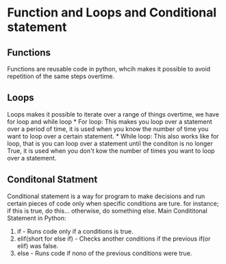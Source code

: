 # Function and Loops and Conditional statement 

## Functions
Functions are reusable code in python, whcih makes it possible to avoid repetition of the same steps overtime.

## Loops
Loops makes it possible to iterate over a range of things overtime, we have for loop and while loop
    * For loop: This makes you loop over a statement over a period of time, it is used when you know the number of time you want to loop over a certain statement.
    * While loop: This also works like for loop, that is you can loop over a statement until the conditon is no longer True, it is used when you don't kow the number of times you want to loop over a statement.

## Conditonal Statment
Conditional statement is a way for program to make decisions and run certain pieces of code only when specific conditions are ture. for instance; if this is true, do this... otherwise, do something else.
Main Condititonal Statement in Python:
1. if - Runs code only if a conditions is true.
2. elif(short for else if) - Checks another conditions if the previous if(or elif) was false.
3. else - Runs code if nono of the previous conditions were true. 
